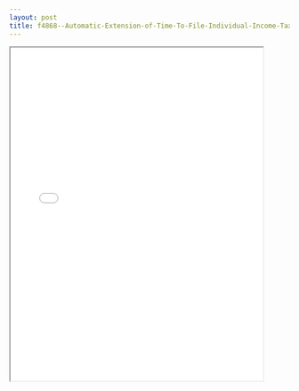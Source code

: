 ```yaml
---
layout: post
title: f4868--Automatic-Extension-of-Time-To-File-Individual-Income-Tax-Return
---
```


<div class="pdf-container">
<iframe src="/ea/assets/pdfs/f4868--Automatic-Extension-of-Time-To-File-Individual-Income-Tax-Return.pdf" height="600" width="90%" allowFullScreen="true"></iframe>
</div>

